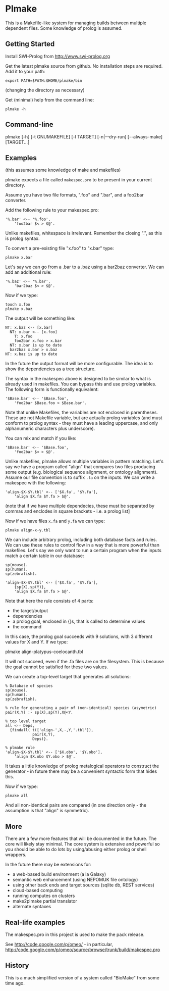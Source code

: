 Plmake
======

This is a Makefile-like system for managing builds between multiple
dependent files. Some knowledge of prolog is assumed.

Getting Started
---------------

Install SWI-Prolog from http://www.swi-prolog.org

Get the latest plmake source from github. No installation steps are
required. Add it to your path:

    export PATH=$PATH:$HOME/plmake/bin

(changing the directory as necessary)

Get (minimal) help from the command line:

    plmake -h

Command-line
------------

  plmake [-h] [-t GNUMAKEFILE] [-l TARGET] [-n|--dry-run] [--always-make] [TARGET...]

Examples
--------

(this assumes some knowledge of make and makefiles)

plmake expects a file called `makespec.pro` to be present in your
current directory.

Assume you have two file formats, ".foo" and ".bar", and a foo2bar
converter.

Add the following rule to your makespec.pro:

    '%.bar' <-- '%.foo',
        'foo2bar $< > $@'.

Unlike makefiles, whitespace is irrelevant. Remember the closing ".",
as this is prolog syntax.

To convert a pre-existing file "x.foo" to "x.bar" type:

    plmake x.bar

Let's say we can go from a .bar to a .baz using a bar2baz
converter. We can add an additional rule:

    '%.baz' <-- '%.bar',
        'bar2baz $< > $@'.

Now if we type:

    touch x.foo
    plmake x.baz

The output will be something like:

    NT: x.baz <-- [x.bar]
      NT: x.bar <-- [x.foo]
        T: x.foo
        foo2bar x.foo > x.bar
      NT: x.bar is up to date
      bar2baz x.bar > x.baz
    NT: x.baz is up to date

In the future the output format will be more configurable. The idea is
to show the dependencies as a tree structure.

The syntax in the makespec above is designed to be similar to what is
already used in makefiles. You can bypass this and use prolog
variables. The following form is functionally equivalent:

    '$Base.bar' <-- '$Base.foo',
        'foo2bar $Base.foo > $Base.bar'.

Note that unlike Makefiles, the variables are not enclosed in
parentheses. These are not Makefile variable, but are actually prolog
variables (and must conform to prolog syntax - they must have a
leading uppercase, and only alphanumeric characters plus underscore).

You can mix and match if you like:

    '$Base.bar' <-- '$Base.foo',
        'foo2bar $< > $@'.

Unlike makefiles, plmake allows multiple variables in pattern
matching. Let's say we have a program called "align" that compares two
files producing some output (e.g. biological sequence alignment, or
ontology alignment). Assume our file convention is to suffix `.fa` on
the inputs.  We can write a makespec with the following:

    'align-$X-$Y.tbl' <-- ['$X.fa', '$Y.fa'],
        'align $X.fa $Y.fa > $@'.

(note that if we have multiple dependecies, these must be separated by
commas and enclodes in square brackets - i.e. a prolog list]

Now if we have files `x.fa` and `y.fa` we can type:

    plmake align-x-y.tbl

We can include arbitrary prolog, including both database facts and
rules. We can use these rules to control flow in a way that is more
powerful than makefiles. Let's say we only want to run a certain
program when the inputs match a certain table in our database:

    sp(mouse).
    sp(human).
    sp(zebrafish).

    'align-$X-$Y.tbl' <-- ['$X.fa', '$Y.fa'],
        {sp(X),sp(Y)},
        'align $X.fa $Y.fa > $@'.

Note that here the rule consists of 4 parts:

 * the target/output
 * dependencies
 * a prolog goal, enclosed in {}s, that is called to determine values
 * the command

In this case, the prolog goal succeeds with 9 solutions, with 3
different values for X and Y. If we type:

  plmake align-platypus-coelocanth.tbl

It will not succeed, even if the .fa files are on the filesystem. This
is because the goal cannot be satisfied for these two values.

We can create a top-level target that generates all solutions:

    % Database of species
    sp(mouse).
    sp(human).
    sp(zebrafish).

    % rule for generating a pair of (non-identical) species (asymetric)
    pair(X,Y) :- sp(X),sp(Y),X@<Y.

    % top level target
    all <-- Deps, 
      {findall( t(['align-',X,-,Y,'.tbl']),
                pair(X,Y),
                Deps)}.

    % plmake rule
    'align-$X-$Y.tbl' <-- ['$X.obo', '$Y.obo'],
        'align $X.obo $Y.obo > $@'.

It takes a little knowledge of prolog metalogical operators to
construct the generator - in future there may be a convenient
syntactic form that hides this.

Now if we type:

    plmake all

And all non-identical pairs are compared (in one direction only - the
assumption is that "align" is symmetric).

More
----

There are a few more features that will be documented in the
future. The core will likely stay minimal. The core system is
extensive and powerful so you should be able to do lots by
using/abusing either prolog or shell wrappers.

In the future there may be extensions for:

* a web-based build environment (a la Galaxy)
* semantic web enhancement (using NEPOMUK file ontology)
* using other back ends and target sources (sqlite db, REST services)
* cloud-based computing
* running computes on clusters
* make2plmake partial translator
* alternate syntaxes

Real-life examples
------------------

The makespec.pro in this project is used to make the pack release.

See http://code.google.com/p/omeo/ - in particular,
http://code.google.com/p/omeo/source/browse/trunk/build/makespec.pro

History
-------

This is a much simplified version of a system called "BioMake" from
some time ago.


